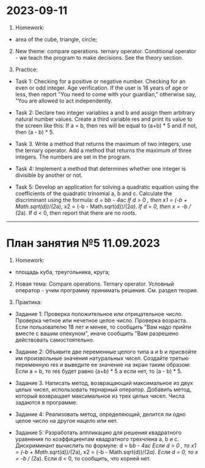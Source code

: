 # 2023-09-11

1. Homework:
- area of the cube, triangle, circle;

2. New theme:
   compare operations. ternary operator.
   Conditional operator - we teach the program to make decisions.
   See the theory section.

3. Practice:

- Task 1:
  Checking for a positive or negative number.
  Checking for an even or odd integer.
  Age verification. If the user is 18 years of age or less, then report "You need to
  come with your guardian," otherwise say, "You are allowed to act independently.

- Task 2:
  Declare two integer variables a and b and assign them arbitrary natural number values.
  Create a third variable res and print its value to the screen like this:
  If a = b, then res will be equal to (a+b) * 5 and if not, then (a - b) * 5.

- Task 3. Write a method that returns the maximum of two integers, use the ternary operator.
  Add a method that returns the maximum of three integers. The numbers are set in the program.

- Task 4:
  Implement a method that determines whether one integer is divisible by another or not.

- Task 5:
  Develop an application for solving a quadratic equation using the coefficients of the quadratic trinomial a, b and c.
  Calculate the discriminant using the formula: d = b*b - 4*a*c
  If d > 0 , then x1 = (-b + Math.sqrt(d))/(2*a), x2 = (-b - Math.sqrt(d))/(2*a).
  If d = 0, then x = -b / (2*a).
  If d < 0, then report that there are no roots.


___________________________________________
# План занятия №5 11.09.2023

1. Homework:
- площадь куба, треугольника, круга;

2. Новая тема:
   Compare operations. Ternary operator.
   Условный оператор - учим программу принимать решения.
   См. раздел теория.

3. Практика:

- Задание 1:
  Проверка положительное или отрицательное число.
  Проверка четное или нечетное целое число.
  Проверка возраста. Если пользователю 18 лет и менее, то сообщить "Вам надо
  прийти вместе с вашим опекуном", иначе сообщить "Вам разрешено действовать самостоятельно.

- Задание 2:
  Объявите две переменные целого типа a и b и присвойте им произвольные значения натуральных чисел.
  Создайте третью переменную res и выведите ее значение на экран таким образом:
  Если a = b, то res будет равно (a+b) * 5 a если нет, то (a - b) * 5.

- Задание 3. Написать метод, возвращающий максимальное из двух целых чисел, использовать тернарный оператор.
  Добавить метод, который возвращает максимальное из трех целых чисел. Числа задаются в программе.

- Задание 4:
  Реализовать метод, определяющий, делится ли одно целое число на другое нацело или нет.

- Задание 5:
  Разработать аппликацию для решения квадратного уравнения по коэффициентам квадратного трехчлена а, b и с.
  Дискриминант вычислить по формуле: d = b*b - 4*a*c
  Если d > 0 , то x1 = (-b + Math.sqrt(d))/(2*a), x2 = (-b - Math.sqrt(d))/(2*a).
  Если d = 0, то x = -b / (2*a).
  Если d < 0, то сообщить, что корней нет. 


